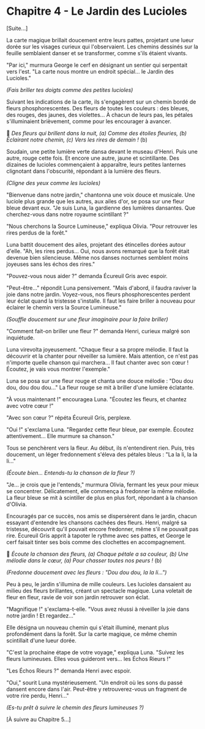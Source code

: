 # Chapitre 4 - Le Jardin des Lucioles

[Suite...]

La carte magique brillait doucement entre leurs pattes, projetant une lueur dorée sur les visages curieux qui l'observaient. Les chemins dessinés sur la feuille semblaient danser et se transformer, comme s'ils étaient vivants.

"Par ici," murmura George le cerf en désignant un sentier qui serpentait vers l'est. "La carte nous montre un endroit spécial... le Jardin des Lucioles."

*(Fais briller tes doigts comme des petites lucioles)*

Suivant les indications de la carte, ils s'engagèrent sur un chemin bordé de fleurs phosphorescentes. Des fleurs de toutes les couleurs : des bleues, des rouges, des jaunes, des violettes... À chacun de leurs pas, les pétales s'illuminaient brièvement, comme pour les encourager à avancer.

🎵 *Des fleurs qui brillent dans la nuit, (a)
Comme des étoiles fleuries, (b)
Éclairant notre chemin, (c)
Vers les rires de demain !* (b)

Soudain, une petite lumière verte dansa devant le museau d'Henri. Puis une autre, rouge cette fois. Et encore une autre, jaune et scintillante. Des dizaines de lucioles commençaient à apparaître, leurs petites lanternes clignotant dans l'obscurité, répondant à la lumière des fleurs.

*(Cligne des yeux comme les lucioles)*

"Bienvenue dans notre jardin," chantonna une voix douce et musicale. Une luciole plus grande que les autres, aux ailes d'or, se posa sur une fleur bleue devant eux. "Je suis Luna, la gardienne des lumières dansantes. Que cherchez-vous dans notre royaume scintillant ?"

"Nous cherchons la Source Lumineuse," expliqua Olivia. "Pour retrouver les rires perdus de la forêt."

Luna battit doucement des ailes, projetant des étincelles dorées autour d'elle. "Ah, les rires perdus... Oui, nous avons remarqué que la forêt était devenue bien silencieuse. Même nos danses nocturnes semblent moins joyeuses sans les échos des rires."

"Pouvez-vous nous aider ?" demanda Écureuil Gris avec espoir.

"Peut-être..." répondit Luna pensivement. "Mais d'abord, il faudra raviver la joie dans notre jardin. Voyez-vous, nos fleurs phosphorescentes perdent leur éclat quand la tristesse s'installe. Il faut les faire briller à nouveau pour éclairer le chemin vers la Source Lumineuse."

*(Souffle doucement sur une fleur imaginaire pour la faire briller)*

"Comment fait-on briller une fleur ?" demanda Henri, curieux malgré son inquiétude.

Luna virevolta joyeusement. "Chaque fleur a sa propre mélodie. Il faut la découvrir et la chanter pour réveiller sa lumière. Mais attention, ce n'est pas n'importe quelle chanson qui marchera... Il faut chanter avec son cœur ! Écoutez, je vais vous montrer l'exemple."

Luna se posa sur une fleur rouge et chanta une douce mélodie : "Dou dou dou, dou dou dou..." La fleur rouge se mit à briller d'une lumière éclatante.

"À vous maintenant !" encouragea Luna. "Écoutez les fleurs, et chantez avec votre cœur !"

"Avec son cœur ?" répéta Écureuil Gris, perplexe.

"Oui !" s'exclama Luna. "Regardez cette fleur bleue, par exemple. Écoutez attentivement... Elle murmure sa chanson."

Tous se penchèrent vers la fleur. Au début, ils n'entendirent rien. Puis, très doucement, un léger fredonnement s'éleva des pétales bleus : "La la li, la la li..."

*(Écoute bien... Entends-tu la chanson de la fleur ?)*

"Je... je crois que je l'entends," murmura Olivia, fermant les yeux pour mieux se concentrer. Délicatement, elle commença à fredonner la même mélodie. La fleur bleue se mit à scintiller de plus en plus fort, répondant à la chanson d'Olivia.

Encouragés par ce succès, nos amis se dispersèrent dans le jardin, chacun essayant d'entendre les chansons cachées des fleurs. Henri, malgré sa tristesse, découvrit qu'il pouvait encore fredonner, même s'il ne pouvait pas rire. Écureuil Gris apprit à tapoter le rythme avec ses pattes, et George le cerf faisait tinter ses bois comme des clochettes en accompagnement.

🎵 *Écoute la chanson des fleurs, (a)
Chaque pétale a sa couleur, (b)
Une mélodie dans le cœur, (a)
Pour chasser toutes nos peurs !* (b)

*(Fredonne doucement avec les fleurs : "Dou dou dou, la la li...")*

Peu à peu, le jardin s'illumina de mille couleurs. Les lucioles dansaient au milieu des fleurs brillantes, créant un spectacle magique. Luna voletait de fleur en fleur, ravie de voir son jardin retrouver son éclat.

"Magnifique !" s'exclama-t-elle. "Vous avez réussi à réveiller la joie dans notre jardin ! Et regardez..."

Elle désigna un nouveau chemin qui s'était illuminé, menant plus profondément dans la forêt. Sur la carte magique, ce même chemin scintillait d'une lueur dorée.

"C'est la prochaine étape de votre voyage," expliqua Luna. "Suivez les fleurs lumineuses. Elles vous guideront vers... les Échos Rieurs !"

"Les Échos Rieurs ?" demanda Henri avec espoir.

"Oui," sourit Luna mystérieusement. "Un endroit où les sons du passé dansent encore dans l'air. Peut-être y retrouverez-vous un fragment de votre rire perdu, Henri..."

*(Es-tu prêt à suivre le chemin des fleurs lumineuses ?)*

[À suivre au Chapitre 5...]